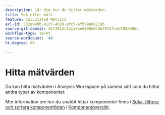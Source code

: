 ```yaml
---
description: Lär dig hur du hittar mätvärden.
title: Sök efter mått
feature: Calculated Metrics
exl-id: 532e9ebb-91c7-4b29-afc5-afb99e00219b
source-git-commit: 35f2812c1a1a4eed090e04d67014fcebf88a80ec
workflow-type: tm+mt
source-wordcount: '46'
ht-degree: 0%

---
```


# Hitta mätvärden

Du kan hitta mätvärden i Analysis Workspace på samma sätt som du hittar andra typer av komponenter.

Mer information om hur du snabbt hittar komponenter finns i [Söka, filtrera och sortera komponentlistan](/help/analyze/analysis-workspace/components/analysis-workspace-components.md#search-filter-and-sort-the-component-list) i [Komponentöversikt](/help/analyze/analysis-workspace/components/analysis-workspace-components.md).
